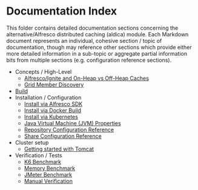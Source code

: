 # Documentation Index
This folder contains detailed documentation sections concerning the alternative/Alfresco distributed caching (aldica) module. Each Markdown document represents an individual, cohesive section / topic of documentation, though may reference other sections which provide either more detailed information in a sub-topic or aggregate partial information bits from multiple sections (e.g. configuration reference sections).

- Concepts / High-Level
    - [Alfresco/Ignite and On-Heap vs Off-Heap Caches](./Concept-Caches.md)
    - [Grid Member Discovery](./Concept-GridMemberDiscovery.md)
- [Build](./Build.md)
- Installation / Configuration
    - [Install via Alfresco SDK](./Installation-SDK4.md)
    - [Install via Docker Build](./Installation-Docker.md)
    - [Install via Kubernetes](./Installation-Kubernetes.md)
    - [Java Virtual Machine (JVM) Properties](./Configuration-JVMProperties.md)
    - [Repository Configuration Reference](./Configuration-RepoReference.md)
    - [Share Configuration Reference](./Configuration-ShareReference.md)
- Cluster setup
    - [Getting started with Tomcat](./GettingStarted-Tomcat.md)
- Verification / Tests
    - [K6 Benchmark](./Test-K6.md)
    - [Memory Benchmark](./Test-Memory-BM.md)
    - [JMeter Benchmark](./Test-JMeter.md)
    - [Manual Verification](./Test-Manual.md)
